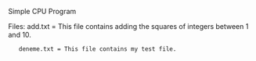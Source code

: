 Simple CPU Program 

Files: add.txt =  This file contains adding the squares of integers between 1 and 10.

       deneme.txt = This file contains my test file. 

